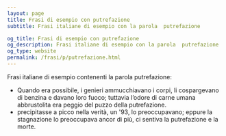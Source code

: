 ```yaml
---
layout: page
title: Frasi di esempio con putrefazione 
subtitle: Frasi italiane di esempio con la parola  putrefazione

og_title: Frasi di esempio con putrefazione 
og_description: Frasi italiane di esempio con la parola  putrefazione
og_type: website
permalink: /frasi/p/putrefazione.html
---
```


Frasi italiane di esempio contenenti la parola putrefazione:


- Quando era possibile, i genieri ammucchiavano i corpi, li cospargevano di benzina e davano loro fuoco; tuttavia l’odore di carne umana abbrustolita era peggio del puzzo della putrefazione.
- precipitasse a picco nella verità, un '93, lo preoccupavano; eppure la stagnazione lo preoccupava ancor di più, ci sentiva la putrefazione e la morte.
